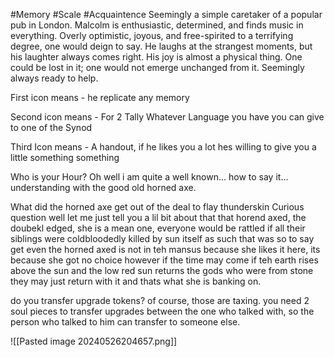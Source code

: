 #Memory #Scale #Acquaintence
Seemingly a simple caretaker of a popular pub in London. Malcolm is enthusiastic, determined, and finds music in everything. Overly optimistic, joyous, and free-spirited to a terrifying degree, one would deign to say. He laughs at the strangest moments, but his laughter always comes right. His joy is almost a physical thing. One could be lost in it; one would not emerge unchanged from it. Seemingly always ready to help.

First icon means - he replicate any memory

Second icon means - For 2 Tally Whatever Language you have you can give to one of the Synod

Third Icon means - A handout, if he likes you a lot hes willing to give you a little something something

Who is your Hour?
Oh well i am quite a well known... how to say it... understanding with the good old horned axe.

What did the horned axe get out of the deal to flay thunderskin
Curious question well let me just tell you a lil bit about that that horend axed, the doubekl edged, she is a mean one, everyone would be rattled if all their siblings were coldbloodedly killed by sun itself as such that was so to say get even the horned axed is not in teh mansus because she likes it here, its because she got no choice however if the time may come if teh earth rises above the sun and the low red sun returns the gods who were from stone they may just return with it and thats what she is banking on.

do you transfer upgrade tokens?
of course, those are taxing.
you need 2 soul pieces to transfer upgrades between the one who talked with, so the person who talked to him can transfer to someone else.

![[Pasted image 20240526204657.png]]